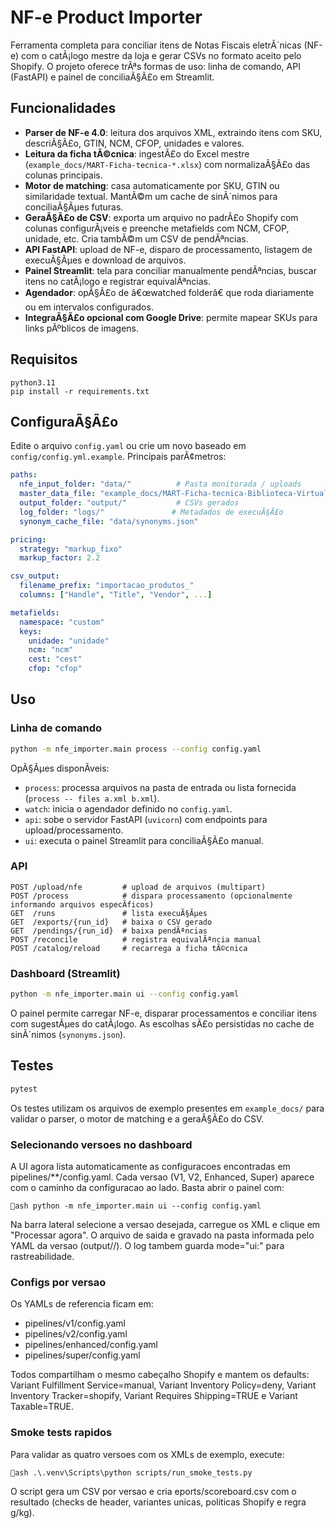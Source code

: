 ﻿# NF-e Product Importer

Ferramenta completa para conciliar itens de Notas Fiscais eletrÃ´nicas (NF-e) com o catÃ¡logo mestre da loja e gerar CSVs no
formato aceito pelo Shopify. O projeto oferece trÃªs formas de uso: linha de comando, API (FastAPI) e painel de conciliaÃ§Ã£o em
Streamlit.

## Funcionalidades

* **Parser de NF-e 4.0**: leitura dos arquivos XML, extraindo itens com SKU, descriÃ§Ã£o, GTIN, NCM, CFOP, unidades e valores.
* **Leitura da ficha tÃ©cnica**: ingestÃ£o do Excel mestre (`example_docs/MART-Ficha-tecnica-*.xlsx`) com normalizaÃ§Ã£o das
  colunas principais.
* **Motor de matching**: casa automaticamente por SKU, GTIN ou similaridade textual. MantÃ©m um cache de sinÃ´nimos para
  conciliaÃ§Ãµes futuras.
* **GeraÃ§Ã£o de CSV**: exporta um arquivo no padrÃ£o Shopify com colunas configurÃ¡veis e preenche metafields com NCM, CFOP,
  unidade, etc. Cria tambÃ©m um CSV de pendÃªncias.
* **API FastAPI**: upload de NF-e, disparo de processamento, listagem de execuÃ§Ãµes e download de arquivos.
* **Painel Streamlit**: tela para conciliar manualmente pendÃªncias, buscar itens no catÃ¡logo e registrar equivalÃªncias.
* **Agendador**: opÃ§Ã£o de â€œwatched folderâ€ que roda diariamente ou em intervalos configurados.
* **IntegraÃ§Ã£o opcional com Google Drive**: permite mapear SKUs para links pÃºblicos de imagens.

## Requisitos

```
python3.11
pip install -r requirements.txt
```

## ConfiguraÃ§Ã£o

Edite o arquivo `config.yaml` ou crie um novo baseado em `config/config.yml.example`. Principais parÃ¢metros:

```yaml
paths:
  nfe_input_folder: "data/"          # Pasta monitorada / uploads
  master_data_file: "example_docs/MART-Ficha-tecnica-Biblioteca-Virtual-08-08-2025.xlsx"
  output_folder: "output/"           # CSVs gerados
  log_folder: "logs/"               # Metadados de execuÃ§Ã£o
  synonym_cache_file: "data/synonyms.json"

pricing:
  strategy: "markup_fixo"
  markup_factor: 2.2

csv_output:
  filename_prefix: "importacao_produtos_"
  columns: ["Handle", "Title", "Vendor", ...]

metafields:
  namespace: "custom"
  keys:
    unidade: "unidade"
    ncm: "ncm"
    cest: "cest"
    cfop: "cfop"
```

## Uso

### Linha de comando

```bash
python -m nfe_importer.main process --config config.yaml
```

OpÃ§Ãµes disponÃ­veis:

* `process`: processa arquivos na pasta de entrada ou lista fornecida (`process -- files a.xml b.xml`).
* `watch`: inicia o agendador definido no `config.yaml`.
* `api`: sobe o servidor FastAPI (`uvicorn`) com endpoints para upload/processamento.
* `ui`: executa o painel Streamlit para conciliaÃ§Ã£o manual.

### API

```
POST /upload/nfe         # upload de arquivos (multipart)
POST /process            # dispara processamento (opcionalmente informando arquivos especÃ­ficos)
GET  /runs               # lista execuÃ§Ãµes
GET  /exports/{run_id}   # baixa o CSV gerado
GET  /pendings/{run_id}  # baixa pendÃªncias
POST /reconcile          # registra equivalÃªncia manual
POST /catalog/reload     # recarrega a ficha tÃ©cnica
```

### Dashboard (Streamlit)

```bash
python -m nfe_importer.main ui --config config.yaml
```

O painel permite carregar NF-e, disparar processamentos e conciliar itens com sugestÃµes do catÃ¡logo. As escolhas sÃ£o
persistidas no cache de sinÃ´nimos (`synonyms.json`).

## Testes

```bash
pytest
```

Os testes utilizam os arquivos de exemplo presentes em `example_docs/` para validar o parser, o motor de matching e a geraÃ§Ã£o do
CSV.


### Selecionando versoes no dashboard

A UI agora lista automaticamente as configuracoes encontradas em pipelines/**/config.yaml.
Cada versao (V1, V2, Enhanced, Super) aparece com o caminho da configuracao ao lado. Basta
abrir o painel com:

`ash
python -m nfe_importer.main ui --config config.yaml
`

Na barra lateral selecione a versao desejada, carregue os XML e clique em "Processar agora".
O arquivo de saida e gravado na pasta informada pelo YAML da versao (output/<versao>/).
O log tambem guarda mode="ui:<versao>" para rastreabilidade.

### Configs por versao

Os YAMLs de referencia ficam em:

- pipelines/v1/config.yaml
- pipelines/v2/config.yaml
- pipelines/enhanced/config.yaml
- pipelines/super/config.yaml

Todos compartilham o mesmo cabeçalho Shopify e mantem os defaults:
Variant Fulfillment Service=manual, Variant Inventory Policy=deny,
Variant Inventory Tracker=shopify, Variant Requires Shipping=TRUE e
Variant Taxable=TRUE.

### Smoke tests rapidos

Para validar as quatro versoes com os XMLs de exemplo, execute:

`ash
.\.venv\Scripts\python scripts/run_smoke_tests.py
`

O script gera um CSV por versao e cria eports/scoreboard.csv com o resultado
(checks de header, variantes unicas, politicas Shopify e regra g/kg).
